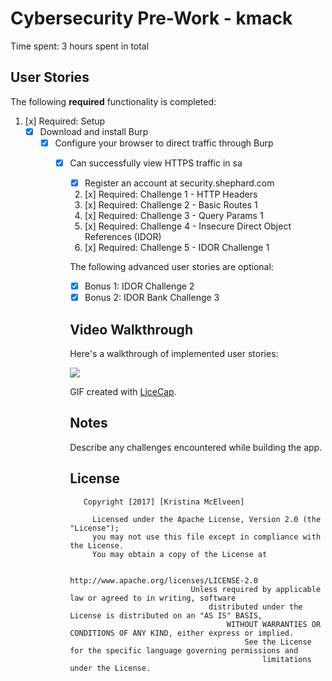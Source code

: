 # Cybersecurity Pre-Work -  kmack 

Time spent: 3 hours spent in total 

## User Stories

The following **required** functionality is completed:

1. [x]  Required: Setup 
    -  [x]  Download and install Burp
        -  [x]  Configure your browser to direct traffic through Burp
            -  [x]  Can successfully view HTTPS traffic in sa
                -  [x]  Register an account at security.shephard.com
                  
                  2. [x]  Required: Challenge 1 - HTTP Headers
                  3. [x]  Required: Challenge 2 - Basic Routes 1
                  4. [x]  Required: Challenge 3 - Query Params 1
                  5. [x]  Required: Challenge 4 - Insecure Direct Object References (IDOR)
                  6. [x]  Required: Challenge 5 - IDOR Challenge 1 

                  The following advanced user stories are optional:

                  * [x]  Bonus 1: IDOR Challenge 2 
                  * [x]  Bonus 2: IDOR Bank Challenge 3

                  ## Video Walkthrough

                  Here's a walkthrough of implemented user stories:

                ![](//i.imgur.com/LvqtI1X.gif)

                  GIF created with [LiceCap](http://www.cockos.com/licecap/).

                  ## Notes

                  Describe any challenges encountered while building the app.

                  ## License

                      Copyright [2017] [Kristina McElveen]

                        Licensed under the Apache License, Version 2.0 (the "License");
                        you may not use this file except in compliance with the License.
                        You may obtain a copy of the License at

                                          http://www.apache.org/licenses/LICENSE-2.0
                                              Unless required by applicable law or agreed to in writing, software
                                                  distributed under the License is distributed on an "AS IS" BASIS,
                                                      WITHOUT WARRANTIES OR CONDITIONS OF ANY KIND, either express or implied.
                                                          See the License for the specific language governing permissions and
                                                              limitations under the License.
